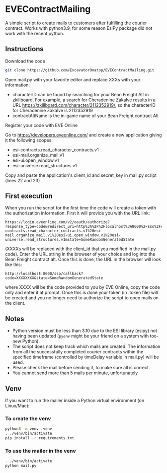 # EVEContractMailing

A simple script to create mails to customers after fulfilling the courier contract. Works with python3.9, for some reason EsiPy package did not work with the recent python.

## Instructions

Download the code

```sh
git clone https://github.com/ExcavatorOnatop/EVEContractMailing.git
```

Open mail.py with your favorite editor and replace XXXs with your information:

- characterID can be found by searching for your Bean Freight Alt in zkillboard. For example, a search for Cheradenine Zakalve results in a URL <https://zkillboard.com/character/2112352919/>, so the characterID for Cheradenine Zakalve is 2112352919
- contractAltName is the in-game name of your Bean Freight contract Alt

Register your code with EVE Online

Go to <https://developers.eveonline.com/> and create a new application giving it the following scopes:

- esi-contracts.read_character_contracts.v1
- esi-mail.organize_mail.v1
- esi-ui.open_window.v1
- esi-universe.read_structures.v1

Copy and paste the application's client_id and secret_key in mail.py script (lines 22 and 23)

## First execution

When you run the script for the first time the code will create a token with the authorization information. First it will provide you with the URL link:

```text
https://login.eveonline.com/v2/oauth/authorize?response_type=code&redirect_uri=http%3A%2F%2Flocalhost%3A8000%2Fsso%2Fcallback&client_id=XXXXXXXXXXXXX&scope=esi-contracts.read_character_contracts.v1%20esi-mail.organize_mail.v1%20esi-ui.open_window.v1%20esi-universe.read_structures.v1&state=SomeRandomGeneratedState
```

(XXXXs will be replaced with the client_id that you modified in the mail.py code). Enter the URL string in the browser of your choice and log into the Bean Freight contract alt. Once this is done, the URL in the browser will look like this:

```text
http://localhost:8000/sso/callback?code=XXXXXXXX&state=SomeRandomGeneratedState
```

where XXXX will be the code provided to you by EVE Online, copy the code only and enter it at prompt. Once this is done your token (in .token file) will be created and you no longer need to authorize the script to open mails on the client.

## Notes

- Python version must be less than 3.10 due to the ESI library (esipy) not having been updated (`pyenv` might be your friend on a system with too-new Python).
- The script does not keep track which mails are created. The information from all the successfully completed courier contracts within the specified timeframe (controlled by timeDelay variable in mail.py) will be used.
- Please check the mail before sending it, to make sure all is correct.
- You cannot send more than 5 mails per minute, unfortunately

## Venv

If you want to run the mailer inside a Python virtual environment (on Linux/Mac):

### To create the venv

```sh
python3 -m venv .venv
. ./venv/bin/activate
pip install -r requirements.txt
```

### To use the mailer in the venv

```sh
. ./venv/bin/activate
python mail.py
```
